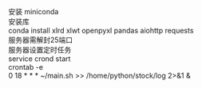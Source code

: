 安装 miniconda  
安装库  
conda install xlrd xlwt openpyxl pandas aiohttp requests  
服务器需解封25端口  
服务器设置定时任务  
service crond start  
crontab -e  
0 18 * * * ~/main.sh >> /home/python/stock/log 2>&1 &  
